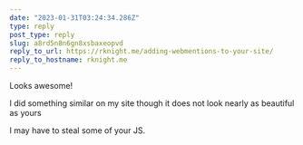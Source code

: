 ```yaml
---
date: "2023-01-31T03:24:34.286Z"
type: reply 
post_type: reply
slug: a8rd5n8n6gn8xsbaxeopvd
reply_to_url: https://rknight.me/adding-webmentions-to-your-site/
reply_to_hostname: rknight.me
---
```

Looks awesome!

I did something similar on my site though it does not look nearly as beautiful as yours

I may have to steal some of your JS.